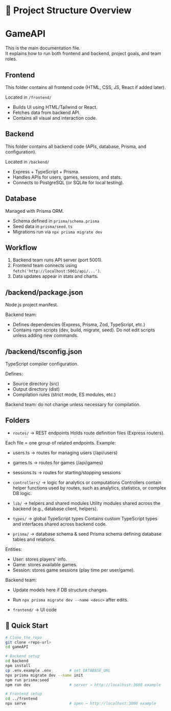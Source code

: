 # 🧩 Project Structure Overview

# GameAPI

This is the main documentation file.  
It explains how to run both frontend and backend, project goals, and team roles.

## Frontend

This folder contains all frontend code (HTML, CSS, JS, React if added later).

Located in `/frontend/`

- Builds UI using HTML/Tailwind or React.
- Fetches data from backend API.
- Contains all visual and interaction code.

## Backend

This folder contains all backend code (APIs, database, Prisma, and configuration).

Located in `/backend/`

- Express + TypeScript + Prisma.
- Handles APIs for users, games, sessions, and stats.
- Connects to PostgreSQL (or SQLite for local testing).

## Database

Managed with Prisma ORM.

- Schema defined in `prisma/schema.prisma`
- Seed data in `prisma/seed.ts`
- Migrations run via `npx prisma migrate dev`

## Workflow

1. Backend team runs API server (port 5001).
2. Frontend team connects using `fetch('http://localhost:5001/api/...')`.
3. Data updates appear in stats and charts.

## /backend/package.json

Node.js project manifest.

Backend team:

- Defines dependencies (Express, Prisma, Zod, TypeScript, etc.)
- Contains npm scripts (dev, build, migrate, seed).
  Do not edit scripts unless adding new commands.

## /backend/tsconfig.json

TypeScript compiler configuration.

Defines:

- Source directory (src)
- Output directory (dist)
- Compilation rules (strict mode, ES modules, etc.)

Backend team: do not change unless necessary for compilation.

## Folders

- `routes/` → REST endpoints
  Holds route definition files (Express routers).

Each file = one group of related endpoints.
Example:

- users.ts → routes for managing users (/api/users)
- games.ts → routes for games (/api/games)
- sessions.ts → routes for starting/stopping sessions

- `controllers/` → logic for analytics or computations
  Controllers contain helper functions used by routes,
  such as analytics, statistics, or complex DB logic.

- `lib/` → helpers and shared modules
  Utility modules shared across the backend (e.g., database client, helpers).

- `types/` → global TypeScript types
  Contains custom TypeScript types and interfaces shared across backend code.

- `prisma/` → database schema & seed
  Prisma schema defining database tables and relations.

Entities:

- User: stores players' info.
- Game: stores available games.
- Session: stores game sessions (play time per user/game).

Backend team:

- Update models here if DB structure changes.
- Run `npx prisma migrate dev --name <desc>` after edits.

- `frontend/` → UI code

## 🚀 Quick Start

```bash
# Clone the repo
git clone <repo-url>
cd gameAPI

# Backend setup
cd backend
npm install
cp .env.example .env        # set DATABASE_URL
npx prisma migrate dev --name init
npm run prisma:seed
npm run dev                 # server → http://localhost:3000 example

# Frontend setup
cd ../frontend
npx serve                   # open → http://localhost:3000 example
```
